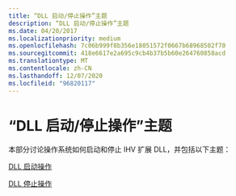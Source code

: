 ```yaml
---
title: “DLL 启动/停止操作”主题
description: “DLL 启动/停止操作”主题
ms.date: 04/20/2017
ms.localizationpriority: medium
ms.openlocfilehash: 7c06b999f8b356e18051572f0667b68968502f70
ms.sourcegitcommit: 418e6617e2a695c9cb4b37b5b60e264760858acd
ms.translationtype: MT
ms.contentlocale: zh-CN
ms.lasthandoff: 12/07/2020
ms.locfileid: "96820117"
---
```

# <a name="dll-startstop-operations-topics"></a>“DLL 启动/停止操作”主题




 

本部分讨论操作系统如何启动和停止 IHV 扩展 DLL，并包括以下主题：

[DLL 启动操作](dll-start-operations.md)

[DLL 停止操作](dll-stop-operations.md)

 

 





